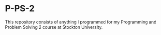 # P-PS-2
This repository consists of anything I programmed for my Programming and Problem Solving 2 course at Stockton University.
